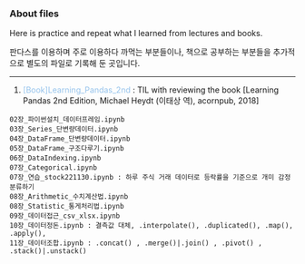 
### About files

Here is practice and repeat what I learned from lectures and books.  

판다스를 이용하며 주로 이용하다 까먹는 부분들이나, 책으로 공부하는 부분들을 추가적으로 별도의 파일로 기록해 둔 곳입니다.

---

1. <span style="color:#95C3EC">[Book]Learning_Pandas_2nd </span> : TIL with reviewing the book [Learning Pandas 2nd Edition, Michael Heydt (이태상 역), acornpub, 2018]   
  ```
  02장_파이썬설치_데이터프레임.ipynb
  03장_Series_단변량데이터.ipynb
  04장_DataFrame_단변량데이터.ipynb
  05장_DataFrame_구조다루기.ipynb
  06장_DataIndexing.ipynb
  07장_Categorical.ipynb
  07장_연습_stock221130.ipynb : 하루 주식 거래 데이터로 등락률을 기준으로 개미 감정 분류하기
  08장_Arithmetic_수치계산법.ipynb
  08장_Statistic_통게처리법.ipynb
  09장_데이터접근_csv_xlsx.ipynb
  10장_데이터정돈.ipynb : 결측값 대체, .interpolate(), .duplicated(), .map(), .apply(), 
  11장_데이터조합.ipynb : .concat() , .merge()|.join() , .pivot() , .stack()|.unstack()
  ```
